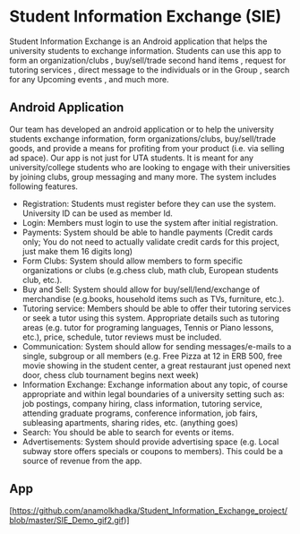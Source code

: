 # Student Information Exchange (SIE)

Student Information Exchange is an Android application that helps the university students to exchange information. Students can use this app to form an organization/clubs , buy/sell/trade second hand items , request for tutoring services , direct message to the individuals or in the Group , search for any Upcoming events , and much more. 

## Android Application

Our team has developed an android application or to help the university students exchange information, form organizations/clubs, buy/sell/trade goods, and provide a means for profiting from your product (i.e. via selling ad space). Our app is not just for UTA students. It is meant for any university/college students who are looking to engage with their universities by joining clubs, group messaging and many more. The system includes following features. 

- Registration: Students must register before they can use the system. University ID can be used as member Id.
- Login: Members must login to use the system after initial registration.
- Payments: System should be able to handle payments (Credit cards only; You do not need to actually validate credit cards for this project, just make them 16 digits long)
- Form Clubs: System should allow members to form specific organizations or clubs (e.g.chess club, math club, European students club, etc.).
- Buy and Sell: System should allow for buy/sell/lend/exchange of merchandise (e.g.books, household items such as TVs, furniture, etc.).
- Tutoring service: Members should be able to offer their tutoring services or seek a tutor using this system. Appropriate details such as tutoring areas (e.g. tutor for programing languages, Tennis or Piano lessons, etc.), price, schedule, tutor reviews must be included.
- Communication: System should allow for sending messages/e-mails to a single, subgroup or all members (e.g. Free Pizza at 12 in ERB 500, free movie showing in the student center, a great restaurant just opened next door, chess club tournament begins next week)
- Information Exchange: Exchange information about any topic, of course appropriate and within legal boundaries of a university setting such as: job postings, company hiring, class information, tutoring service, attending graduate programs, conference information, job fairs, subleasing apartments, sharing rides, etc. (anything goes)
- Search: You should be able to search for events or items.
- Advertisements: System should provide advertising space (e.g. Local subway store offers specials or coupons to members). This could be a source of revenue from the app.

## App 

[https://github.com/anamolkhadka/Student_Information_Exchange_project/blob/master/SIE_Demo_gif2.gif)]
